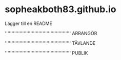 # sopheakboth83.github.io

Lägger till en README

'''''''''''''''''''''''''''''''''''''''''''''''''
ARRANGÖR



'''''''''''''''''''''''''''''''''''''''''''''''''
TÄVLANDE

'''''''''''''''''''''''''''''''''''''''''''''''''
PUBLIK
